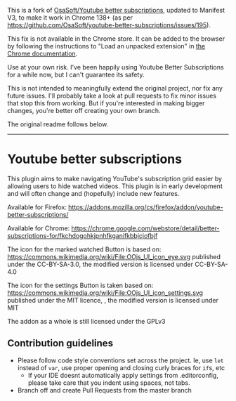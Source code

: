 This is a fork of [OsaSoft/Youtube better subscriptions](https://github.com/OsaSoft/youtube-better-subscriptions), updated to Manifest V3, to make it work in Chrome 138+ (as per https://github.com/OsaSoft/youtube-better-subscriptions/issues/195).

This fix is not available in the Chrome store. It can be added to the browser by following the instructions to "Load an unpacked extension" in [the Chrome documentation](https://developer.chrome.com/docs/extensions/get-started/tutorial/hello-world#load-unpacked).

Use at your own risk. I've been happily using Youtube Better Subscriptions for a while now, but I can't guarantee its safety.

This is not intended to meaningfully extend the original project, nor fix any future issues. I'll probably take a look at pull requests to fix minor issues that stop this from working. But if you're interested in making bigger changes, you're better off creating your own branch.

The original readme follows below.

---

# Youtube better subscriptions
This plugin aims to make navigating YouTube's subscription grid easier by allowing users to hide watched videos.
This plugin is in early development and will often change and (hopefully) include new features.

Available for Firefox: https://addons.mozilla.org/cs/firefox/addon/youtube-better-subscriptions/

Available for Chrome: https://chrome.google.com/webstore/detail/better-subscriptions-for/fkchdogohkjpnhfkganifkbbjcjofbjf


The icon for the marked watched Button is based on: https://commons.wikimedia.org/wiki/File:OOjs_UI_icon_eye.svg published under the CC-BY-SA-3.0, the modified version is licensed under CC-BY-SA-4.0

The icon for the settings Button is taken based on: https://commons.wikimedia.org/wiki/File:OOjs_UI_icon_settings.svg published under the MIT licence, , the modified version is licensed under MIT

The addon as a whole is still licensed under the GPLv3

## Contribution guidelines
- Please follow code style conventions set across the project. Ie, use `let` instead of `var`, use proper opening and closing curly braces for `if`s, etc
  - If your IDE doesnt automatically apply settings from .editorconfig, please take care that you indent using spaces, not tabs.
- Branch off and create Pull Requests from the master branch
